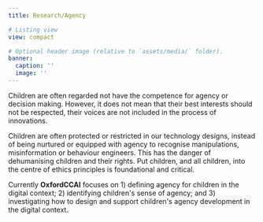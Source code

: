 ```yaml
---
title: Research/Agency

# Listing view
view: compact

# Optional header image (relative to `assets/media/` folder).
banner:
  caption: ''
  image: ''
---
```



Children are often regarded not have the competence for agency or decision making. However, it does not mean that their best interests should not be respected, their voices are not included in the process of innovations.

Children are often protected or restricted in our technology designs, instead of being nurtured or equipped with agency to recognise manipulations, misinformation or behaviour engineers. This has the danger of dehumanising children and their rights. Put children, and all children, into the centre of ethics principles is foundational and critical. 


Currently **OxfordCCAI** focuses on 1) defining agency for children in the digital context; 2) identifying children's sense of agency; and 3) investigating how to design and support children's agency development in the digital context. 

